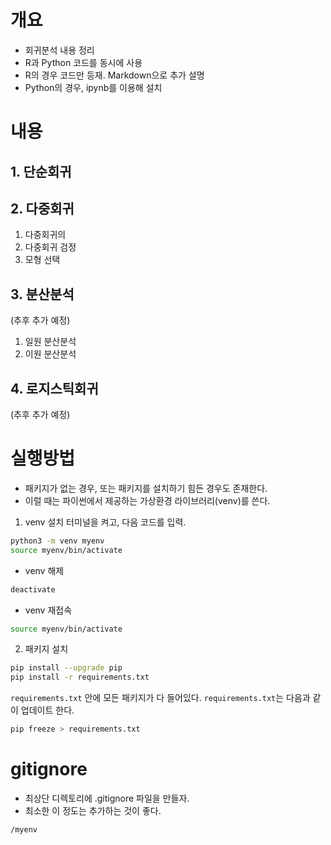 # 개요
* 회귀분석 내용 정리
* R과 Python 코드를 동시에 사용
* R의 경우 코드만 등재. Markdown으로 추가 설명
* Python의 경우, ipynb를 이용해 설치

# 내용
## 1. 단순회귀

## 2. 다중회귀
1. 다중회귀의 
2. 다중회귀 검정
3. 모형 선택

## 3. 분산분석
(추후 추가 예정)
1. 일원 분산분석
2. 이원 분산분석

## 4. 로지스틱회귀
(추후 추가 예정)

# 실행방법
* 패키지가 없는 경우, 또는 패키지를 설치하기 힘든 경우도 존재한다.
* 이럴 때는 파이썬에서 제공하는 가상환경 라이브러리(venv)를 쓴다.

1. venv 설치
터미널을 켜고, 다음 코드를 입력.
```bash
python3 -m venv myenv
source myenv/bin/activate
```

* venv 해제
```bash
deactivate
```

* venv 재접속
```bash
source myenv/bin/activate
```

2. 패키지 설치
```bash
pip install --upgrade pip
pip install -r requirements.txt
```
`requirements.txt` 안에 모든 패키지가 다 들어있다.
`requirements.txt`는 다음과 같이 업데이트 한다.
```bash
pip freeze > requirements.txt
```

# gitignore
* 최상단 디렉토리에 .gitignore 파일을 만들자.
* 최소한 이 정도는 추가하는 것이 좋다.
```
/myenv
```